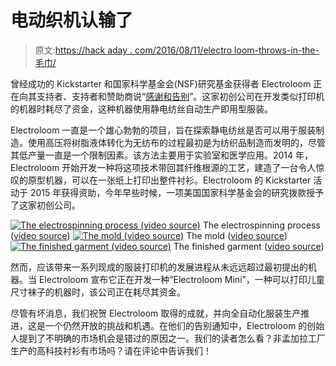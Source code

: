 # 电动织机认输了

> 原文:[https://hack aday . com/2016/08/11/electro loom-throws-in-the-毛巾/](https://hackaday.com/2016/08/11/electroloom-throws-in-the-towel/)

曾经成功的 Kickstarter 和国家科学基金会(NSF)研究基金获得者 Electroloom 正在向其支持者、支持者和赞助商说“[感谢和告别](https://medium.com/electroloom-blog/thanks-and-farewell-b0c128c3043f#.tjoejr1rc)”。这家初创公司在开发类似打印机的机器时耗尽了资金，这种机器使用静电纺丝自动生产即用型服装。

Electroloom 一直是一个雄心勃勃的项目，旨在探索静电纺丝是否可以用于服装制造。使用高压将树脂液体转化为无纺布的过程最初是为纺织品制造而发明的，尽管其低产量一直是一个限制因素。该方法主要用于实验室和医学应用。2014 年，Electroloom 开始开发一种将这项技术带回其纤维根源的工艺，建造了一台令人惊叹的原型机器，可以在一张纸上打印出整件衬衫。Electroloom 的 Kickstarter 活动于 2015 年获得资助，今年早些时候，一项美国国家科学基金会的研究拨款授予了这家初创公司。

 [![The electrospinning process (video source)](../Images/8c9e1200a9b58a9a45f526ec564573b5.png "electroloom_3")](https://hackaday.com/2016/08/16/filling-the-automation-gap-in-garment-manufacturing/electroloom_3/) The electrospinning process ([video source](https://www.kickstarter.com/projects/electroloom/electroloom-the-worlds-first-3d-fabric-printer/description)) [![The mold (video source)](../Images/417103d237daa9f83054b0a12d8149af.png "electroloom_1")](https://hackaday.com/2016/08/16/filling-the-automation-gap-in-garment-manufacturing/electroloom_1/) The mold ([video source](https://www.kickstarter.com/projects/electroloom/electroloom-the-worlds-first-3d-fabric-printer/description)) [![The finished garment (video source)](../Images/a97af875b5cb0a70eabd529da655ee70.png "electroloom_2")](https://hackaday.com/2016/08/16/filling-the-automation-gap-in-garment-manufacturing/electroloom_2/) The finished garment ([video source](https://www.kickstarter.com/projects/electroloom/electroloom-the-worlds-first-3d-fabric-printer/description))

然而，应该带来一系列现成的服装打印机的发展进程从未远远超过最初提出的机器。当 Electroloom 宣布它正在开发一种“Electroloom Mini”，一种可以打印儿童尺寸袜子的机器时，该公司正在耗尽其资金。

尽管有坏消息，我们祝贺 Electroloom 取得的成就，并向全自动化服装生产推进，这是一个仍然开放的挑战和机遇。在他们的告别通知中，Electroloom 的创始人提到了不明确的市场机会是错过的原因之一。我们的读者怎么看？非孟加拉工厂生产的高科技衬衫有市场吗？请在评论中告诉我们！